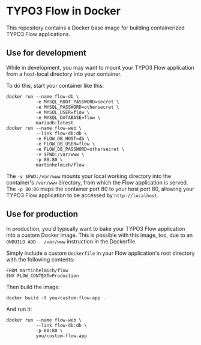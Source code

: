TYPO3 Flow in Docker
====================

This repository contains a Docker base image for building containerized TYPO3 Flow applications.

Use for development
-------------------

While in development, you may want to mount your TYPO3 Flow application from a host-local directory into your container.

To do this, start your container like this:

    docker run --name flow-db \
               -e MYSQL_ROOT_PASSWORD=secret \
               -e MYSQL_PASSWORD=othersecret \
               -e MYSQL_USER=flow \
               -e MYSQL_DATABASE=flow \
               mariadb:latest
    docker run --name flow-web \
               --link flow-db:db \
               -e FLOW_DB_HOST=db \
               -e FLOW_DB_USER=flow \
               -e FLOW_DB_PASSWORD=othersecret \
               -v $PWD:/var/www \
               -p 80:80 \
               martinhelmich/flow

The `-v $PWD:/var/www` mounts your local working directory into the container's `/var/www` directory, from which the Flow application is served. The `-p 80:80` maps the container port 80 to your host port 80, allowing your TYPO3 Flow application to be accessed by `http://localhost`.

Use for production
------------------

In production, you'd typically want to bake your TYPO3 Flow application into a custom Docker image. This is possible with this image, too, due to an `ONBUILD ADD . /var/www` instruction in the Dockerfile.

Simply include a custom `Dockerfile` in your Flow application's root directory with the following contents:

    FROM martinhelmich/flow
    ENV FLOW_CONTEXT=Production

Then build the image:

    docker build -t you/custom-flow-app .

And run it:

    docker run --name flow-web \
               --link flow-db:db \
               -p 80:80 \
               you/custom-flow-app